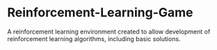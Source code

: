 # Reinforcement-Learning-Game

A reinforcement learning environment created to allow development of reinforcement learning algorithms, including basic solutions.
